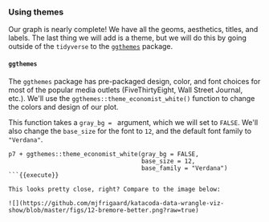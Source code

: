 ### Using themes

Our graph is nearly complete! We have all the geoms, aesthetics, titles, and labels. The last thing we will add is a theme, but we will do this by going outside of the `tidyverse` to the [`ggthemes`](https://yutannihilation.github.io/allYourFigureAreBelongToUs/ggthemes/) package. 

#### `ggthemes` 

The `ggthemes` package has pre-packaged design, color, and font choices for most of the popular media outlets (FiveThirtyEight, Wall Street Journal, etc.). We'll use the `ggthemes::theme_economist_white()` function to change the colors and design of our plot.

This function takes a `gray_bg = ` argument, which we will set to `FALSE`. We'll also change the `base_size` for the font to `12`, and the default font family to `"Verdana"`.

```
p7 + ggthemes::theme_economist_white(gray_bg = FALSE, 
                                     base_size = 12, 
                                     base_family = "Verdana")
```{{execute}}

This looks pretty close, right? Compare to the image below:

![](https://github.com/mjfrigaard/katacoda-data-wrangle-viz-show/blob/master/figs/12-bremore-better.png?raw=true)
